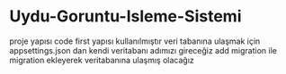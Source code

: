 # Uydu-Goruntu-Isleme-Sistemi


proje yapısı code first yapısı kullanılmıştır veri tabanına ulaşmak için appsettings.json dan kendi veritabanı adımızı gireceğiz
add migration ile migration ekleyerek veritabanına ulaşmış olacağız
